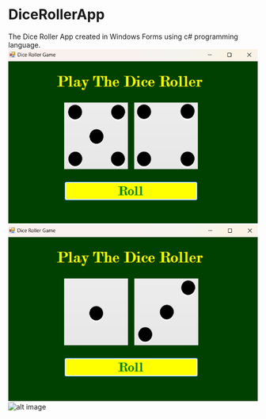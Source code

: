 # DiceRollerApp
The Dice Roller App created in Windows Forms using c# programming language.
![alt image](https://github.com/romannomad/DiceRollerApp/blob/master/1.png)
![alt image](https://github.com/romannomad/DiceRollerApp/blob/master/2.png)
![alt image]()
